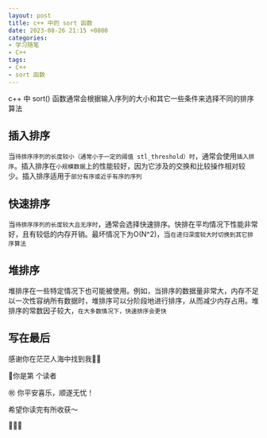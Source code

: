```yaml
---
layout: post
title: c++ 中的 sort 函数
date: 2023-08-26 21:15 +0800
categories:
- 学习随笔
- C++
tags:
- C++
- sort 函数
---
```




c++ 中 sort() 函数通常会根据输入序列的大小和其它一些条件来选择不同的排序算法



## 插入排序

当`待排序序列的长度较小（通常小于一定的阈值 stl_threshold）时`，通常会使用`插入排序`。插入排序在`小规模数据`上的性能较好，因为它涉及的交换和比较操作相对较少。插入排序适用于`部分有序或近乎有序的序列`



## 快速排序

当`待排序序列的长度较大且无序时`，通常会选择快速排序。快排在平均情况下性能非常好，且有较低的内存开销。最坏情况下为O(N^2)，当`在递归深度较大时切换到其它排序算法`



## 堆排序

堆排序在一些特定情况下也可能被使用。例如，当排序的数据量非常大，内存不足以一次性容纳所有数据时，堆排序可以分阶段地进行排序，从而减少内存占用。堆排序的常数因子较大，`在大多数情况下，快速排序会更快`



## 写在最后

感谢你在茫茫人海中找到我🕵🏼

<script async src="//busuanzi.ibruce.info/busuanzi/2.3/busuanzi.pure.mini.js"></script>

<link rel="stylesheet" href="https://use.fontawesome.com/releases/v5.3.1/css/all.css" integrity="sha384-mzrmE5qonljUremFsqc01SB46JvROS7bZs3IO2EmfFsd15uHvIt+Y8vEf7N7fWAU" crossorigin="anonymous">

<span id="busuanzi_container_page_pv">🎉你是第 <span id="busuanzi_value_page_pv"><i class="fa fa-spinner fa-spin"></i>  </span> 个读者

㊗️ 你平安喜乐，顺遂无忧！

希望你读完有所收获～

🥂🥂🥂 
